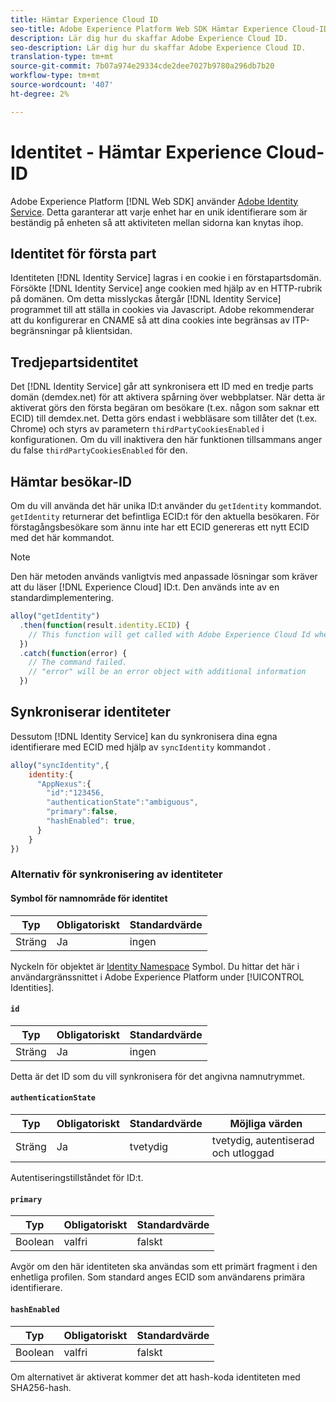 ```yaml
---
title: Hämtar Experience Cloud ID
seo-title: Adobe Experience Platform Web SDK Hämtar Experience Cloud-ID
description: Lär dig hur du skaffar Adobe Experience Cloud ID.
seo-description: Lär dig hur du skaffar Adobe Experience Cloud ID.
translation-type: tm+mt
source-git-commit: 7b07a974e29334cde2dee7027b9780a296db7b20
workflow-type: tm+mt
source-wordcount: '407'
ht-degree: 2%

---
```



# Identitet - Hämtar Experience Cloud-ID

Adobe Experience Platform [!DNL Web SDK] använder [Adobe Identity Service](../../identity-service/ecid.md). Detta garanterar att varje enhet har en unik identifierare som är beständig på enheten så att aktiviteten mellan sidorna kan knytas ihop.

## Identitet för första part

Identiteten [!DNL Identity Service] lagras i en cookie i en förstapartsdomän. Försökte [!DNL Identity Service] ange cookien med hjälp av en HTTP-rubrik på domänen. Om detta misslyckas återgår [!DNL Identity Service] programmet till att ställa in cookies via Javascript. Adobe rekommenderar att du konfigurerar en CNAME så att dina cookies inte begränsas av ITP-begränsningar på klientsidan.

## Tredjepartsidentitet

Det [!DNL Identity Service] går att synkronisera ett ID med en tredje parts domän (demdex.net) för att aktivera spårning över webbplatser. När detta är aktiverat görs den första begäran om besökare (t.ex. någon som saknar ett ECID) till demdex.net. Detta görs endast i webbläsare som tillåter det (t.ex. Chrome) och styrs av parametern `thirdPartyCookiesEnabled` i konfigurationen. Om du vill inaktivera den här funktionen tillsammans anger du false `thirdPartyCookiesEnabled` för den.

## Hämtar besökar-ID

Om du vill använda det här unika ID:t använder du `getIdentity` kommandot. `getIdentity` returnerar det befintliga ECID:t för den aktuella besökaren. För förstagångsbesökare som ännu inte har ett ECID genereras ett nytt ECID med det här kommandot.

>[!NOTE]
>
>Den här metoden används vanligtvis med anpassade lösningar som kräver att du läser [!DNL Experience Cloud] ID:t. Den används inte av en standardimplementering.

```javascript
alloy("getIdentity")
  .then(function(result.identity.ECID) {
    // This function will get called with Adobe Experience Cloud Id when the command promise is resolved
  })
  .catch(function(error) {
    // The command failed.
    // "error" will be an error object with additional information
  })
```

## Synkroniserar identiteter

Dessutom [!DNL Identity Service] kan du synkronisera dina egna identifierare med ECID med hjälp av `syncIdentity` kommandot .

```javascript
alloy("syncIdentity",{
    identity:{
      "AppNexus":{
        "id":"123456,
        "authenticationState":"ambiguous",
        "primary":false,
        "hashEnabled": true,
      }
    }
})
```

### Alternativ för synkronisering av identiteter

#### Symbol för namnområde för identitet

| **Typ** | **Obligatoriskt** | **Standardvärde** |
| -------- | ------------ | ----------------- |
| Sträng | Ja | ingen |

Nyckeln för objektet är [Identity Namespace](../../identity-service/namespaces.md) Symbol. Du hittar det här i användargränssnittet i Adobe Experience Platform under [!UICONTROL Identities].

#### `id`

| **Typ** | **Obligatoriskt** | **Standardvärde** |
| -------- | ------------ | ----------------- |
| Sträng | Ja | ingen |

Detta är det ID som du vill synkronisera för det angivna namnutrymmet.

#### `authenticationState`

| **Typ** | **Obligatoriskt** | **Standardvärde** | **Möjliga värden** |
| -------- | ------------ | ----------------- | ------------------------------------ |
| Sträng | Ja | tvetydig | tvetydig, autentiserad och utloggad |

Autentiseringstillståndet för ID:t.

#### `primary`

| **Typ** | **Obligatoriskt** | **Standardvärde** |
| -------- | ------------ | ----------------- |
| Boolean | valfri | falskt |

Avgör om den här identiteten ska användas som ett primärt fragment i den enhetliga profilen. Som standard anges ECID som användarens primära identifierare.

#### `hashEnabled`

| **Typ** | **Obligatoriskt** | **Standardvärde** |
| -------- | ------------ | ----------------- |
| Boolean | valfri | falskt |

Om alternativet är aktiverat kommer det att hash-koda identiteten med SHA256-hash.
